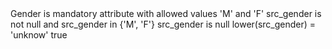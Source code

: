 <?xml version='1.0' encoding='UTF-8'?>
<expressionRulesNode ruleType="Validity Rule" ruleTypeLabel="Validity Rule" name="Gender" elemId="12055600" code="GNDR" type="ExpressionRule">
	<description>Gender is mandatory attribute with allowed values &#39;M&#39; and &#39;F&#39;</description>
	<validity>src_gender is not null
and 
src_gender in {&#39;M&#39;, &#39;F&#39;}</validity>
	<ruleColumnWrapper>
		<ruleColumnNode name="src_gender" elemId="12054879" type="string"/>
	</ruleColumnWrapper>
	<ruleExpressionWrapper>
		<ruleExpressionNode description="Gender is null." elemId="12054880" code="NULL">
			<expression>src_gender is null</expression>
		</ruleExpressionNode>
		<ruleExpressionNode description="Gender is &#39;unknown&#39;." elemId="12054881" code="DEFAULT">
			<expression>lower(src_gender) = &#39;unknow&#39;</expression>
		</ruleExpressionNode>
		<ruleExpressionNode description="Gender is outside of allowed list of values (&#39;M&#39;,&#39;F&#39;,&#39;unknown&#39;)." elemId="12054882" code="INVALID">
			<expression>true</expression>
		</ruleExpressionNode>
	</ruleExpressionWrapper>
</expressionRulesNode>